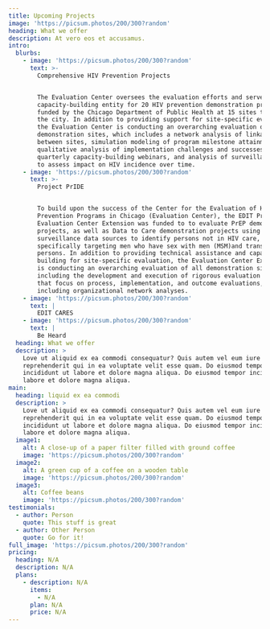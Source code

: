 ```yaml
---
title: Upcoming Projects
image: 'https://picsum.photos/200/300?random'
heading: What we offer
description: At vero eos et accusamus.
intro:
  blurbs:
    - image: 'https://picsum.photos/200/300?random'
      text: >-
        Comprehensive HIV Prevention Projects


        The Evaluation Center oversees the evaluation efforts and serves as a
        capacity-building entity for 20 HIV prevention demonstration projects
        funded by the Chicago Department of Public Health at 15 sites throughout
        the city. In addition to providing support for site-specific evaluation,
        the Evaluation Center is conducting an overarching evaluation of all
        demonstration sites, which includes a network analysis of linkages
        between sites, simulation modeling of program milestone attainment,
        qualitative analysis of implementation challenges and successes,
        quarterly capacity-building webinars, and analysis of surveillance data
        to assess impact on HIV incidence over time.
    - image: 'https://picsum.photos/200/300?random'
      text: >-
        Project PrIDE


        To build upon the success of the Center for the Evaluation of HIV
        Prevention Programs in Chicago (Evaluation Center), the EDIT Program‘s
        Evaluation Center Extension was funded to to evaluate PrEP demonstration
        projects, as well as Data to Care demonstration projects using
        surveillance data sources to identify persons not in HIV care,
        specifically targeting men who have sex with men (MSM)and transgender
        persons. In addition to providing technical assistance and capacity
        building for site-specific evaluation, the Evaluation Center Extension
        is conducting an overarching evaluation of all demonstration sites,
        including the development and execution of rigorous evaluation plans
        that focus on process, implementation, and outcome evaluations,
        including organizational network analyses.
    - image: 'https://picsum.photos/200/300?random'
      text: |
        EDIT CARES
    - image: 'https://picsum.photos/200/300?random'
      text: |
        Be Heard
  heading: What we offer
  description: >
    Love ut aliquid ex ea commodi consequatur? Quis autem vel eum iure
    reprehenderit qui in ea voluptate velit esse quam. Do eiusmod tempor
    incididunt ut labore et dolore magna aliqua. Do eiusmod tempor incididunt ut
    labore et dolore magna aliqua.
main:
  heading: liquid ex ea commodi
  description: >
    Love ut aliquid ex ea commodi consequatur? Quis autem vel eum iure
    reprehenderit qui in ea voluptate velit esse quam. Do eiusmod tempor
    incididunt ut labore et dolore magna aliqua. Do eiusmod tempor incididunt ut
    labore et dolore magna aliqua.
  image1:
    alt: A close-up of a paper filter filled with ground coffee
    image: 'https://picsum.photos/200/300?random'
  image2:
    alt: A green cup of a coffee on a wooden table
    image: 'https://picsum.photos/200/300?random'
  image3:
    alt: Coffee beans
    image: 'https://picsum.photos/200/300?random'
testimonials:
  - author: Person
    quote: This stuff is great
  - author: Other Person
    quote: Go for it!
full_image: 'https://picsum.photos/200/300?random'
pricing:
  heading: N/A
  description: N/A
  plans:
    - description: N/A
      items:
        - N/A
      plan: N/A
      price: N/A
---
```


